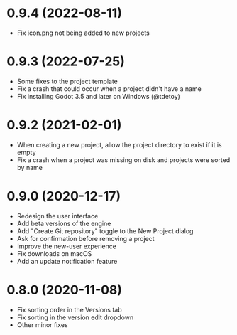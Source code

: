 # 0.9.4 (2022-08-11)

- Fix icon.png not being added to new projects

# 0.9.3 (2022-07-25)

- Some fixes to the project template
- Fix a crash that could occur when a project didn't have a name
- Fix installing Godot 3.5 and later on Windows (@tdetoy)

# 0.9.2 (2021-02-01)

- When creating a new project, allow the project directory to exist if it is
empty
- Fix a crash when a project was missing on disk and projects were sorted by
name


# 0.9.0 (2020-12-17)

- Redesign the user interface
- Add beta versions of the engine
- Add "Create Git repository" toggle to the New Project dialog
- Ask for confirmation before removing a project
- Improve the new-user experience
- Fix downloads on macOS
- Add an update notification feature

# 0.8.0 (2020-11-08)

- Fix sorting order in the Versions tab
- Fix sorting in the version edit dropdown
- Other minor fixes
